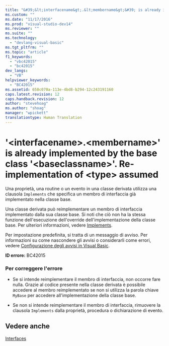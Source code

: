 ```yaml
---
title: "&#39;&lt;interfacename&gt;.&lt;membername&gt;&#39; is already implemented by the base class &#39;&lt;baseclassname&gt;&#39;. Re-implementation of &lt;type&gt; assumed | Microsoft Docs"
ms.custom: ""
ms.date: "11/17/2016"
ms.prod: "visual-studio-dev14"
ms.reviewer: ""
ms.suite: ""
ms.technology: 
  - "devlang-visual-basic"
ms.tgt_pltfrm: ""
ms.topic: "article"
f1_keywords: 
  - "vbc42015"
  - "bc42015"
dev_langs: 
  - "VB"
helpviewer_keywords: 
  - "BC42015"
ms.assetid: 658c070a-113e-4bd8-b294-12c243191160
caps.latest.revision: 12
caps.handback.revision: 12
author: "stevehoag"
ms.author: "shoag"
manager: "wpickett"
translationtype: Human Translation
---
```

# &#39;&lt;interfacename&gt;.&lt;membername&gt;&#39; is already implemented by the base class &#39;&lt;baseclassname&gt;&#39;. Re-implementation of &lt;type&gt; assumed
Una proprietà, una routine o un evento in una classe derivata utilizza una clausola `Implements` che specifica un membro di interfaccia già implementato nella classe base.  
  
 Una classe derivata può reimplementare un membro di interfaccia implementato dalla sua classe base.  Si noti che ciò non ha la stessa funzione dell'esecuzione dell'override dell'implementazione della classe base.  Per ulteriori informazioni, vedere [Implements](../../../visual-basic/language-reference/statements/implements-clause.md).  
  
 Per impostazione predefinita, si tratta di un messaggio di avviso.  Per informazioni su come nascondere gli avvisi o considerarli come errori, vedere [Configurazione degli avvisi in Visual Basic](/visual-studio/ide/configuring-warnings-in-visual-basic).  
  
 **ID errore:** BC42015  
  
### Per correggere l'errore  
  
-   Se si intende reimplementare il membro di interfaccia, non occorre fare nulla.  Grazie al codice presente nella classe derivata è possibile accedere al membro reimplementato se non si utilizza la parola chiave `MyBase` per accedere all'implementazione della classe base.  
  
-   Se non si intende reimplementare il membro di interfaccia, rimuovere la clausola `Implements` dalla proprietà, procedura o dichiarazione di evento.  
  
## Vedere anche  
 [Interfaces](../../../visual-basic/programming-guide/language-features/interfaces/index.md)
